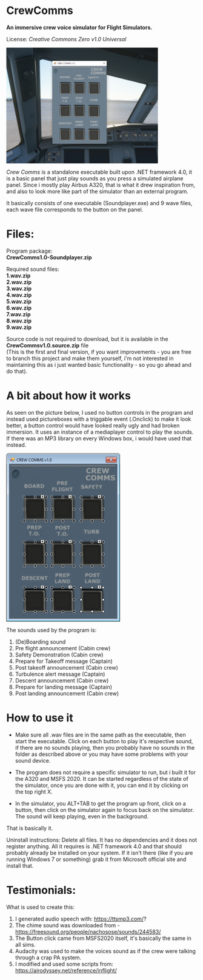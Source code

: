 # CrewComms

**An immersive crew voice simulator for Flight Simulators.**

License: *Creative Commons Zero v1.0 Universal*

<img align="top" width="400" src="https://github.com/ProIntegritate/CrewComms/blob/main/Demo.png" />

*Crew Comms* is a standalone executable built upon .NET framework 4.0, it is a basic panel that just play sounds as you press a simulated airplane panel. Since i mostly play Airbus A320, that is what it drew inspiration from, and also to look more like part of the simulator than an external program.

It basically consists of one executable (Soundplayer.exe) and 9 wave files, each wave file corresponds to the button on the panel. 

# Files:

Program package:<br/>
**CrewComms1.0-Soundplayer.zip** <br/>

Required sound files:<br/>
**1.wav.zip** <br/>
**2.wav.zip** <br/>
**3.wav.zip** <br/>
**4.wav.zip** <br/>
**5.wav.zip** <br/>
**6.wav.zip** <br/>
**7.wav.zip** <br/>
**8.wav.zip** <br/>
**9.wav.zip** <br/>

Source code is not required to download, but it is available in the **CrewCommsv1.0.source.zip** file <br/>
(This is the first and final version, if you want improvements - you are free to branch this project and make them yourself, i'm not interested in maintaining this as i just wanted basic functionality - so you go ahead and do that).

# A bit about how it works

As seen on the picture below, I used no button controls in the program and instead used pictureboxes with a triggable event (.Onclick) to make it look better, a button control would have looked really ugly and had broken immersion. It uses an instance of a mediaplayer control to play the sounds. If there was an MP3 library on every Windows box, i would have used that instead.

<img align="top" width="300" src="https://github.com/ProIntegritate/CrewComms/blob/main/SoundPlayer.png" />

The sounds used by the program is:

1. (De)Boarding sound
2. Pre flight announcement (Cabin crew)
3. Safety Demonstration (Cabin crew)
4. Prepare for Takeoff message (Captain)
5. Post takeoff announcement (Cabin crew)
6. Turbulence alert message (Captain)
7. Descent announcement (Cabin crew)
8. Prepare for landing message (Captain)
9. Post landing announcement (Cabin crew)

# How to use it

- Make sure all .wav files are in the same path as the executable, then start the executable. Click on each button to play it's respective sound, if there are no sounds playing, then you probably have no sounds in the folder as described above or you may have some problems with your sound device.

- The program does not require a specific simulator to run, but i built it for the A320 and MSFS 2020. It can be started regardless of the state of the simulator, once you are done with it, you can end it by clicking on the top right X.

- In the simulator, you ALT+TAB to get the program up front, click on a button, then click on the simulator again to focus back on the simulator. The sound will keep playing, even in the background.

That is basically it.

Uninstall instructions: Delete all files. It has no dependencies and it does not register anything. All it requires is .NET framework 4.0 and that should probably already be installed on your system. If it isn't there (like if you are running Windows 7 or something) grab it from Microsoft official site and install that.

# Testimonials:

What is used to create this:

1. I generated audio speech with: https://ttsmp3.com/?
2. The chime sound was downloaded from - https://freesound.org/people/nachosose/sounds/244583/
3. The Button click came from MSFS2020 itself, it's basically the same in all sims.
4. Audacity was used to make the voices sound as if the crew were talking through a crap PA system.
5. I modified and used some scripts from: https://airodyssey.net/reference/inflight/

